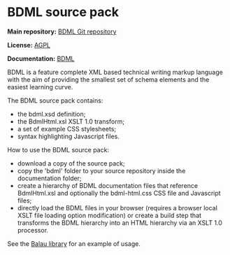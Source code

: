 BDML source pack
====

**Main repository:** [BDML Git repository](https://github.com/borasoftware/bdml)

**License:** [AGPL](https://borasoftware.com/licenses/bdml-license.html)

**Documentation:** [BDML](https://borasoftware.com/specifications/bdml.html)

BDML is a feature complete XML based technical writing markup language with
the aim of providing the smallest set of schema elements and the easiest
learning curve.

The BDML source pack contains:
 * the bdml.xsd definition;
 * the BdmlHtml.xsl XSLT 1.0 transform;
 * a set of example CSS stylesheets;
 * syntax highlighting Javascript files.

How to use the BDML source pack:

 * download a copy of the source pack;
 * copy the 'bdml' folder to your source repository inside the documentation
   folder;
 * create a hierarchy of BDML documentation files that reference BdmlHtml.xsl
   and optionally the bdml-html.css CSS file and Javascript files;
 * directly load the BDML files in your browser (requires a browser local
   XSLT file loading option modification) or create a build step that transforms
   the BDML hierarchy into an HTML hierarchy via an XSLT 1.0 processor.

See the [Balau library](https://github.com/borasoftware/balau) for an example
of usage.
